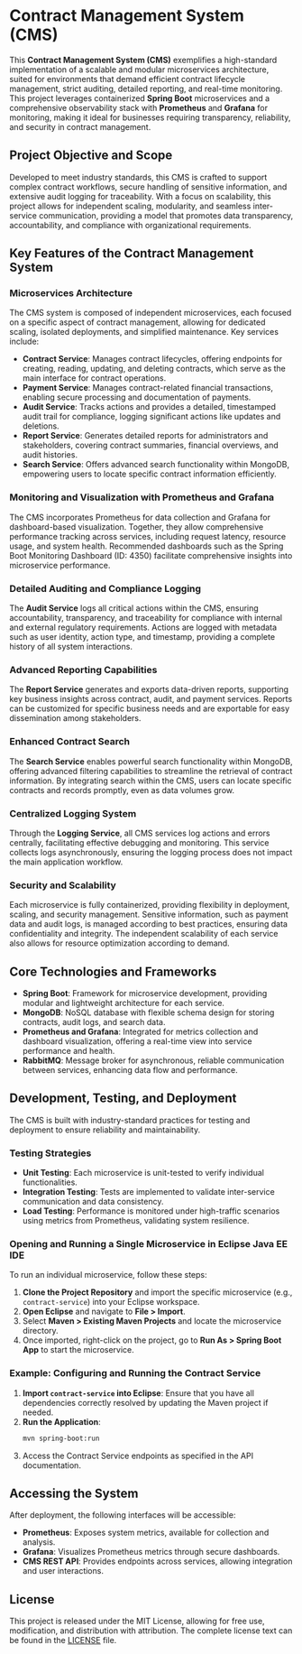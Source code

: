 # Contract Management System (CMS)

This **Contract Management System (CMS)** exemplifies a high-standard implementation of a scalable and modular microservices architecture, suited for environments that demand efficient contract lifecycle management, strict auditing, detailed reporting, and real-time monitoring. This project leverages containerized **Spring Boot** microservices and a comprehensive observability stack with **Prometheus** and **Grafana** for monitoring, making it ideal for businesses requiring transparency, reliability, and security in contract management.

## Project Objective and Scope

Developed to meet industry standards, this CMS is crafted to support complex contract workflows, secure handling of sensitive information, and extensive audit logging for traceability. With a focus on scalability, this project allows for independent scaling, modularity, and seamless inter-service communication, providing a model that promotes data transparency, accountability, and compliance with organizational requirements.

## Key Features of the Contract Management System

### **Microservices Architecture**

The CMS system is composed of independent microservices, each focused on a specific aspect of contract management, allowing for dedicated scaling, isolated deployments, and simplified maintenance. Key services include:

- **Contract Service**: Manages contract lifecycles, offering endpoints for creating, reading, updating, and deleting contracts, which serve as the main interface for contract operations.
- **Payment Service**: Manages contract-related financial transactions, enabling secure processing and documentation of payments.
- **Audit Service**: Tracks actions and provides a detailed, timestamped audit trail for compliance, logging significant actions like updates and deletions.
- **Report Service**: Generates detailed reports for administrators and stakeholders, covering contract summaries, financial overviews, and audit histories.
- **Search Service**: Offers advanced search functionality within MongoDB, empowering users to locate specific contract information efficiently.

### **Monitoring and Visualization with Prometheus and Grafana**

The CMS incorporates Prometheus for data collection and Grafana for dashboard-based visualization. Together, they allow comprehensive performance tracking across services, including request latency, resource usage, and system health. Recommended dashboards such as the Spring Boot Monitoring Dashboard (ID: 4350) facilitate comprehensive insights into microservice performance.

### **Detailed Auditing and Compliance Logging**

The **Audit Service** logs all critical actions within the CMS, ensuring accountability, transparency, and traceability for compliance with internal and external regulatory requirements. Actions are logged with metadata such as user identity, action type, and timestamp, providing a complete history of all system interactions.

### **Advanced Reporting Capabilities**

The **Report Service** generates and exports data-driven reports, supporting key business insights across contract, audit, and payment services. Reports can be customized for specific business needs and are exportable for easy dissemination among stakeholders.

### **Enhanced Contract Search**

The **Search Service** enables powerful search functionality within MongoDB, offering advanced filtering capabilities to streamline the retrieval of contract information. By integrating search within the CMS, users can locate specific contracts and records promptly, even as data volumes grow.

### **Centralized Logging System**

Through the **Logging Service**, all CMS services log actions and errors centrally, facilitating effective debugging and monitoring. This service collects logs asynchronously, ensuring the logging process does not impact the main application workflow.

### **Security and Scalability**

Each microservice is fully containerized, providing flexibility in deployment, scaling, and security management. Sensitive information, such as payment data and audit logs, is managed according to best practices, ensuring data confidentiality and integrity. The independent scalability of each service also allows for resource optimization according to demand.

## Core Technologies and Frameworks

- **Spring Boot**: Framework for microservice development, providing modular and lightweight architecture for each service.
- **MongoDB**: NoSQL database with flexible schema design for storing contracts, audit logs, and search data.
- **Prometheus and Grafana**: Integrated for metrics collection and dashboard visualization, offering a real-time view into service performance and health.
- **RabbitMQ**: Message broker for asynchronous, reliable communication between services, enhancing data flow and performance.

## Development, Testing, and Deployment

The CMS is built with industry-standard practices for testing and deployment to ensure reliability and maintainability.

### Testing Strategies

- **Unit Testing**: Each microservice is unit-tested to verify individual functionalities.
- **Integration Testing**: Tests are implemented to validate inter-service communication and data consistency.
- **Load Testing**: Performance is monitored under high-traffic scenarios using metrics from Prometheus, validating system resilience.

### Opening and Running a Single Microservice in Eclipse Java EE IDE

To run an individual microservice, follow these steps:

1. **Clone the Project Repository** and import the specific microservice (e.g., `contract-service`) into your Eclipse workspace.
2. **Open Eclipse** and navigate to **File > Import**.
3. Select **Maven > Existing Maven Projects** and locate the microservice directory.
4. Once imported, right-click on the project, go to **Run As > Spring Boot App** to start the microservice.

### Example: Configuring and Running the Contract Service

1. **Import `contract-service` into Eclipse**: Ensure that you have all dependencies correctly resolved by updating the Maven project if needed.
2. **Run the Application**:
   ```bash
   mvn spring-boot:run
   ```
3. Access the Contract Service endpoints as specified in the API documentation.

## Accessing the System

After deployment, the following interfaces will be accessible:

- **Prometheus**: Exposes system metrics, available for collection and analysis.
- **Grafana**: Visualizes Prometheus metrics through secure dashboards.
- **CMS REST API**: Provides endpoints across services, allowing integration and user interactions.

## License

This project is released under the MIT License, allowing for free use, modification, and distribution with attribution. The complete license text can be found in the [LICENSE](LICENSE) file.
